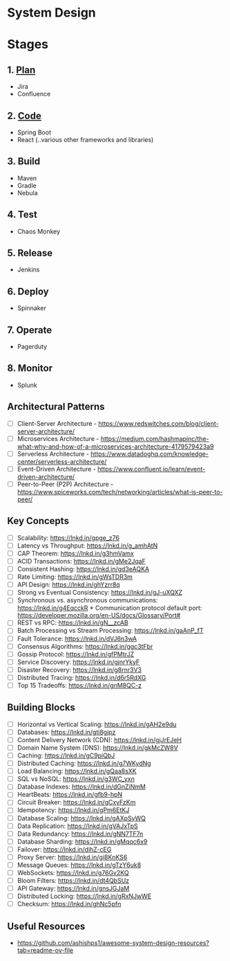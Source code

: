 # System Design

# Stages
## 1. [Plan](#plan)
  * Jira
  * Confluence
## 2. [Code](#code)
  * Spring Boot
  * React (..various other frameworks and libraries)
## 3. Build
  * Maven
  * Gradle
  * Nebula
## 4. Test
  * Chaos Monkey
## 5. Release
  * Jenkins
## 6. Deploy
  * Spinnaker
## 7. Operate
  * Pagerduty
## 8. Monitor
  * Splunk

## Architectural Patterns
- [ ] Client-Server Architecture - https://www.redswitches.com/blog/client-server-architecture/
- [ ] Microservices Architecture - https://medium.com/hashmapinc/the-what-why-and-how-of-a-microservices-architecture-4179579423a9
- [ ] Serverless Architecture - https://www.datadoghq.com/knowledge-center/serverless-architecture/
- [ ] Event-Driven Architecture - https://www.confluent.io/learn/event-driven-architecture/
- [ ] Peer-to-Peer (P2P) Architecture - https://www.spiceworks.com/tech/networking/articles/what-is-peer-to-peer/

## Key Concepts
- [ ] Scalability: https://lnkd.in/gpge_z76
- [ ] Latency vs Throughput: https://lnkd.in/g_amhAtN
- [ ] CAP Theorem: https://lnkd.in/g3hmVamx
- [ ] ACID Transactions: https://lnkd.in/gMe2JqaF
- [ ] Consistent Hashing: https://lnkd.in/gd3eAQKA
- [ ] Rate Limiting: https://lnkd.in/gWsTDR3m
- [ ] API Design: https://lnkd.in/ghYzrr8q
- [ ] Strong vs Eventual Consistency: https://lnkd.in/gJ-uXQXZ
- [ ] Synchronous vs. asynchronous communications: https://lnkd.in/g4EqcckR
       * Communication protocol default port: https://developer.mozilla.org/en-US/docs/Glossary/Port#
- [ ] REST vs RPC: https://lnkd.in/gN__zcAB
- [ ] Batch Processing vs Stream Processing: https://lnkd.in/gaAnP_fT
- [ ] Fault Tolerance: https://lnkd.in/dVJ6n3wA
- [ ] Consensus Algorithms: https://lnkd.in/ggc3tFbr
- [ ] Gossip Protocol: https://lnkd.in/gfPMtrJZ
- [ ] Service Discovery: https://lnkd.in/gjnrYkyF
- [ ] Disaster Recovery: https://lnkd.in/g8rnr3V3
- [ ] Distributed Tracing: https://lnkd.in/d6r5RdXG
- [ ] Top 15 Tradeoffs: https://lnkd.in/gnM8QC-z

## Building Blocks
- [ ] Horizontal vs Vertical Scaling: https://lnkd.in/gAH2e9du
- [ ] Databases: https://lnkd.in/gti8gjpz
- [ ] Content Delivery Network (CDN): https://lnkd.in/gjJrEJeH
- [ ] Domain Name System (DNS): https://lnkd.in/gkMcZW8V
- [ ] Caching: https://lnkd.in/gC9piQbJ
- [ ] Distributed Caching: https://lnkd.in/g7WKydNg
- [ ] Load Balancing: https://lnkd.in/gQaa8sXK
- [ ] SQL vs NoSQL: https://lnkd.in/g3WC_yxn
- [ ] Database Indexes: https://lnkd.in/dGnZiNmM
- [ ] HeartBeats: https://lnkd.in/gfb9-hpN
- [ ] Circuit Breaker: https://lnkd.in/gCxyFzKm
- [ ] Idempotency: https://lnkd.in/gPm6EtKJ
- [ ] Database Scaling: https://lnkd.in/gAXpSyWQ
- [ ] Data Replication: https://lnkd.in/gVAJxTpS
- [ ] Data Redundancy: https://lnkd.in/gNN7TF7n
- [ ] Database Sharding: https://lnkd.in/gMqqc6x9
- [ ] Failover: https://lnkd.in/dihZ-cEG
- [ ] Proxy Server: https://lnkd.in/gi8KnKS6
- [ ] Message Queues: https://lnkd.in/gTzY6uk8
- [ ] WebSockets: https://lnkd.in/g76Gv2KQ
- [ ] Bloom Filters: https://lnkd.in/dt4QbSUz
- [ ] API Gateway: https://lnkd.in/gnsJGJaM
- [ ] Distributed Locking: https://lnkd.in/gRxNJwWE
- [ ] Checksum: https://lnkd.in/ghNc5pfn

## Useful Resources
* https://github.com/ashishps1/awesome-system-design-resources?tab=readme-ov-file
